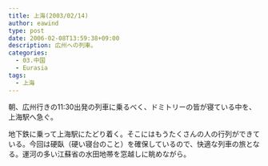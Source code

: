 ```yaml
---
title: 上海(2003/02/14)
author: eawind
type: post
date: 2006-02-08T13:59:38+09:00
description: 広州への列車。
categories:
  - 03.中国
  - Eurasia
tags:
  - 上海
---
```

朝、広州行きの11:30出発の列車に乗るべく、ドミトリーの皆が寝ている中を、上海駅へ急ぐ。

地下鉄に乗って上海駅にたどり着く。そこにはもうたくさんの人の行列ができている。今回は硬臥（硬い寝台のこと）を確保しているので、快適な列車の旅となる。運河の多い江蘇省の水田地帯を窓越しに眺めながら。
